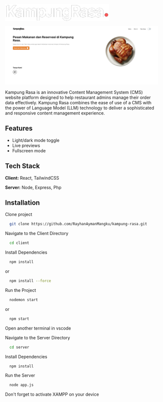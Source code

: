 ![Alt text](https://github.com/RayhanAymanMangku/kampung-rasa-weleri/blob/master/client/public/assets/img/Logo/logo-fix-2.png?raw=true)

![Alt text](https://github.com/RayhanAymanMangku/kampung-rasa-weleri/blob/master/client/public/assets/img/Items/documentation.png?raw=true)

Kampung Rasa is an innovative Content Management System (CMS) website platform designed to help restaurant admins manage their order data effectively. Kampung Rasa combines the ease of use of a CMS with the power of Language Model (LLM) technology to deliver a sophisticated and responsive content management experience.

## Features

- Light/dark mode toggle
- Live previews
- Fullscreen mode

## Tech Stack

**Client:** React, TailwindCSS

**Server:** Node, Express, Php

## Installation

Clone project

```bash
  git clone https://github.com/RayhanAymanMangku/kampung-rasa.git
```

Navigate to the Client Directory

```bash
  cd client
```

Install Dependencies

```bash
  npm install
```

or

```bash
  npm install --force
```

Run the Project

```bash
  nodemon start
```

or

```bash
  npm start
```

Open another terminal in vscode

Navigate to the Server Directory

```bash
  cd server
```

Install Dependencies

```bash
  npm install
```

Run the Server

```bash
  node app.js
```

Don't forget to activate XAMPP on your device
